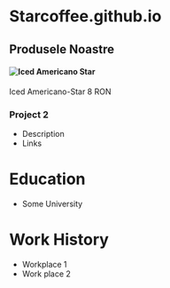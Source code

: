# Starcoffee.github.io

## Produsele Noastre

#### ![Iced Americano Star](https://github.com/user-attachments/assets/8ccb18f1-68e0-483c-a30b-059f7d91c90f) 
Iced Americano-Star
     8 RON
    
### Project 2
- Description
- Links

# Education
- Some University

# Work History
- Workplace 1
- Work place 2
